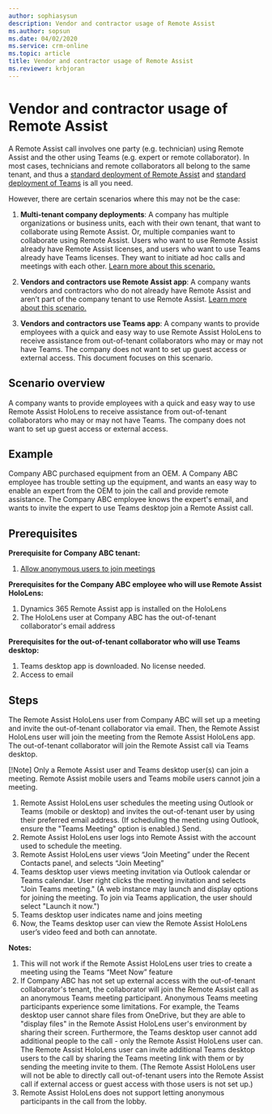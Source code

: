 ```yaml
---
author: sophiasysun
description: Vendor and contractor usage of Remote Assist
ms.author: sopsun
ms.date: 04/02/2020
ms.service: crm-online
ms.topic: article
title: Vendor and contractor usage of Remote Assist
ms.reviewer: krbjoran
---
```


# Vendor and contractor usage of Remote Assist

A Remote Assist call involves one party (e.g. technician) using Remote Assist and the other using Teams (e.g. expert or remote collaborator).  In most cases, technicians and remote collaborators all belong to the same tenant, and thus a [standard deployment of Remote Assist](deploy-remote-assist.md) and [standard deployment of Teams](set-up-teams.md) is all you need. 

However, there are certain scenarios where this may not be the case: 

1. **Multi-tenant company deployments**: A company has multiple organizations or business units, each with their own tenant, that want to collaborate using Remote Assist. Or, multiple companies want to collaborate using Remote Assist. Users who want to use Remote Assist already have Remote Assist licenses, and users who want to use Teams already have Teams licenses. They want to initiate ad hoc calls and meetings with each other. [Learn more about this scenario.](multi-tenant-deployment.md) 

2. **Vendors and contractors use Remote Assist app**: A company wants vendors and contractors who do not already have Remote Assist and aren’t part of the company tenant to use Remote Assist. [Learn more about this scenario.](vendor-use-ra.md) 

3. **Vendors and contractors use Teams app**: A company wants to provide employees with a quick and easy way to use Remote Assist HoloLens to receive assistance from out-of-tenant collaborators who may or may not have Teams. The company does not want to set up guest access or external access. This document focuses on this scenario.

## Scenario overview

A company wants to provide employees with a quick and easy way to use Remote Assist HoloLens to receive assistance from out-of-tenant collaborators who may or may not have Teams. The company does not want to set up guest access or external access.

## Example

Company ABC purchased equipment from an OEM. A Company ABC employee has trouble setting up the equipment, and wants an easy way to enable an expert from the OEM to join the call and provide remote assistance. The Company ABC employee knows the expert's email, and wants to invite the expert to use Teams desktop join a Remote Assist call.

## Prerequisites

**Prerequisite for Company ABC tenant:**
1.	[Allow anonymous users to join meetings](https://docs.microsoft.com/en-us/microsoftteams/meeting-settings-in-teams#allow-anonymous-users-to-join-meetings)

**Prerequisites for the Company ABC employee who will use Remote Assist HoloLens:**
1. Dynamics 365 Remote Assist app is installed on the HoloLens
2. The HoloLens user at Company ABC has the out-of-tenant collaborator's email address

**Prerequisites for the out-of-tenant collaborator who will use Teams desktop:**
1. Teams desktop app is downloaded. No license needed.  
2. Access to email  

## Steps

The Remote Assist HoloLens user from Company ABC will set up a meeting and invite the out-of-tenant collaborator via email. Then, the Remote Assist HoloLens user will join the meeting from the Remote Assist HoloLens app. The out-of-tenant collaborator will join the Remote Assist call via Teams desktop.

[!Note] Only a Remote Assist user and Teams desktop user(s) can join a meeting. Remote Assist mobile users and Teams mobile users cannot join a meeting.

1.	Remote Assist HoloLens user schedules the meeting using Outlook or Teams (mobile or desktop) and invites the out-of-tenant user by using their preferred email address. (If scheduling the meeting using Outlook, ensure the "Teams Meeting" option is enabled.) Send.
2.	Remote Assist HoloLens user logs into Remote Assist with the account used to schedule the meeting.
3.	Remote Assist HoloLens user views “Join Meeting” under the Recent Contacts panel, and selects “Join Meeting” 
4.	Teams desktop user views meeting invitation via Outlook calendar or Teams calendar. User right clicks the meeting invitation and selects "Join Teams meeting." (A web instance may launch and display options for joining the meeting. To join via Teams application, the user should select "Launch it now.")
5. Teams desktop user indicates name and joins meeting
6.	Now, the Teams desktop user can view the Remote Assist HoloLens user’s video feed and both can annotate. 

**Notes:**
1. This will not work if the Remote Assist HoloLens user tries to create a meeting using the Teams “Meet Now” feature 
2.	If Company ABC has not set up external access with the out-of-tenant collaborator's tenant, the collaborator will join the Remote Assist call as an anonymous Teams meeting participant. Anonymous Teams meeting participants experience some limitations. For example, the Teams desktop user cannot share files from OneDrive, but they are able to "display files" in the Remote Assist HoloLens user's environment by sharing their screen. Furthermore, the Teams desktop user cannot add additional people to the call - only the Remote Assist HoloLens user can. The Remote Assist HoloLens user can invite additional Teams desktop users to the call by sharing the Teams meeting link with them or by sending the meeting invite to them. (The Remote Assist HoloLens user will not be able to directly call out-of-tenant users into the Remote Assist call if external access or guest access with those users is not set up.)
3. Remote Assist HoloLens does not support letting anonymous participants in the call from the lobby.



